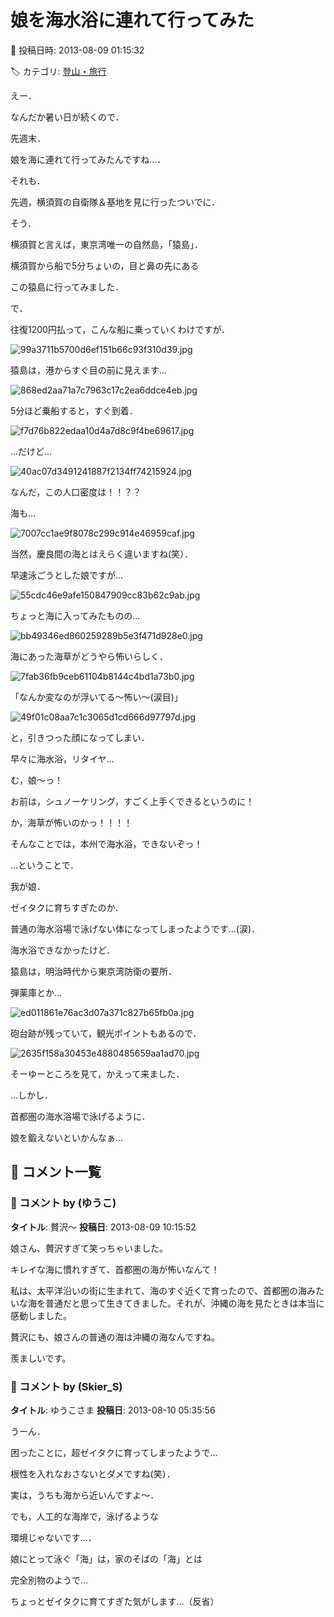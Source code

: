 # 娘を海水浴に連れて行ってみた

📅 投稿日時: 2013-08-09 01:15:32

🏷️ カテゴリ: [登山・旅行](c1d637a11a25b457ac978d197adbdafc5.md)

えー．


なんだか暑い日が続くので．


先週末．


娘を海に連れて行ってみたんですね…．


それも．


先週，横須賀の自衛隊＆基地を見に行ったついでに．





そう．


横須賀と言えば，東京湾唯一の自然島，「猿島」．


横須賀から船で5分ちょいの，目と鼻の先にある


この猿島に行ってみました．





で．


往復1200円払って，こんな船に乗っていくわけですが．




![99a3711b5700d6ef151b66c93f310d39.jpg](images/99a3711b5700d6ef151b66c93f310d39.jpg)







猿島は，港からすぐ目の前に見えます…




![868ed2aa71a7c7963c17c2ea6ddce4eb.jpg](images/868ed2aa71a7c7963c17c2ea6ddce4eb.jpg)







5分ほど乗船すると，すぐ到着．




![f7d76b822edaa10d4a7d8c9f4be69617.jpg](images/f7d76b822edaa10d4a7d8c9f4be69617.jpg)







…だけど…




![40ac07d3491241887f2134ff74215924.jpg](images/40ac07d3491241887f2134ff74215924.jpg)




なんだ，この人口密度は！！？？





海も…




![7007cc1ae9f8078c299c914e46959caf.jpg](images/7007cc1ae9f8078c299c914e46959caf.jpg)




当然，慶良間の海とはえらく違いますね(笑）．





早速泳ごうとした娘ですが…




![55cdc46e9afe150847909cc83b62c9ab.jpg](images/55cdc46e9afe150847909cc83b62c9ab.jpg)







ちょっと海に入ってみたものの…




![bb49346ed860259289b5e3f471d928e0.jpg](images/bb49346ed860259289b5e3f471d928e0.jpg)




海にあった海草がどうやら怖いらしく．




![7fab36fb9ceb61104b8144c4bd1a73b0.jpg](images/7fab36fb9ceb61104b8144c4bd1a73b0.jpg)




「なんか変なのが浮いてる～怖い～(涙目)」




![49f01c08aa7c1c3065d1cd666d97797d.jpg](images/49f01c08aa7c1c3065d1cd666d97797d.jpg)




と，引きつった顔になってしまい．


早々に海水浴，リタイヤ…





む，娘～っ！


お前は，シュノーケリング，すごく上手くできるというのに！


か，海草が怖いのかっ！！！！


そんなことでは，本州で海水浴，できないぞっ！





…ということで．


我が娘．


ゼイタクに育ちすぎたのか．


普通の海水浴場で泳げない体になってしまったようです…(涙)．





海水浴できなかったけど．


猿島は，明治時代から東京湾防衛の要所．


弾薬庫とか…




![ed011861e76ac3d07a371c827b65fb0a.jpg](images/ed011861e76ac3d07a371c827b65fb0a.jpg)




砲台跡が残っていて，観光ポイントもあるので．




![2635f158a30453e4880485659aa1ad70.jpg](images/2635f158a30453e4880485659aa1ad70.jpg)




そーゆーところを見て，かえって来ました．





…しかし．


首都圏の海水浴場で泳げるように．


娘を鍛えないといかんなぁ…

## 💬 コメント一覧

### 💬 コメント by (ゆうこ)
**タイトル**: 贅沢～
**投稿日**: 2013-08-09 10:15:52

娘さん、贅沢すぎて笑っちゃいました。

キレイな海に慣れすぎて、首都圏の海が怖いなんて！

私は、太平洋沿いの街に生まれて、海のすぐ近くで育ったので、首都圏の海みたいな海を普通だと思って生きてきました。それが、沖縄の海を見たときは本当に感動しました。

贅沢にも、娘さんの普通の海は沖縄の海なんですね。

羨ましいです。

### 💬 コメント by (Skier_S)
**タイトル**: ゆうこさま
**投稿日**: 2013-08-10 05:35:56

うーん．

困ったことに，超ゼイタクに育ってしまったようで…

根性を入れなおさないとダメですね(笑）．



実は，うちも海から近いんですよ～．

でも，人工的な海岸で，泳げるような

環境じゃないです…．

娘にとって泳ぐ「海」は，家のそばの「海」とは

完全別物のようで…



ちょっとゼイタクに育てすぎた気がします…（反省）

